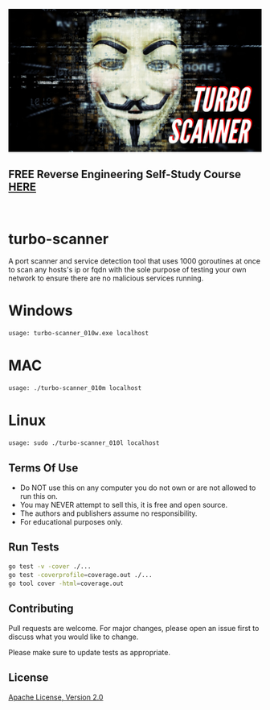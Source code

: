 ![image](https://github.com/mytechnotalent/turbo-scanner/blob/main/turbo-scanner.png?raw=true)

## FREE Reverse Engineering Self-Study Course [HERE](https://github.com/mytechnotalent/Reverse-Engineering-Tutorial)

<br>

# turbo-scanner
A port scanner and service detection tool that uses 1000 goroutines at once to scan any hosts's ip or fqdn with the sole purpose of testing your own network to ensure there are no malicious services running.

# Windows
```bash
usage: turbo-scanner_010w.exe localhost
```

# MAC
```bash
usage: ./turbo-scanner_010m localhost
```

# Linux
```bash
usage: sudo ./turbo-scanner_010l localhost
```

## Terms Of Use
* Do NOT use this on any computer you do not own or are not allowed to run this on.<br>
* You may NEVER attempt to sell this, it is free and open source.<br>
* The authors and publishers assume no responsibility.<br>
* For educational purposes only.

## Run Tests
```bash
go test -v -cover ./...
go test -coverprofile=coverage.out ./...
go tool cover -html=coverage.out
```

## Contributing
Pull requests are welcome. For major changes, please open an issue first to discuss what you would like to change.

Please make sure to update tests as appropriate.

## License
[Apache License, Version 2.0](https://www.apache.org/licenses/LICENSE-2.0)
